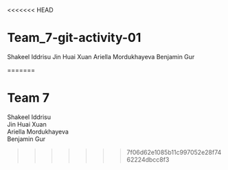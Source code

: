 <<<<<<< HEAD
# Team_7-git-activity-01
Shakeel Iddrisu
Jin Huai Xuan
Ariella Mordukhayeva
Benjamin Gur

=======
# Team 7
Shakeel Iddrisu  
Jin Huai Xuan  
Ariella Mordukhayeva  
Benjamin Gur  
>>>>>>> 7f06d62e1085b11c997052e28f7462224dbcc8f3
